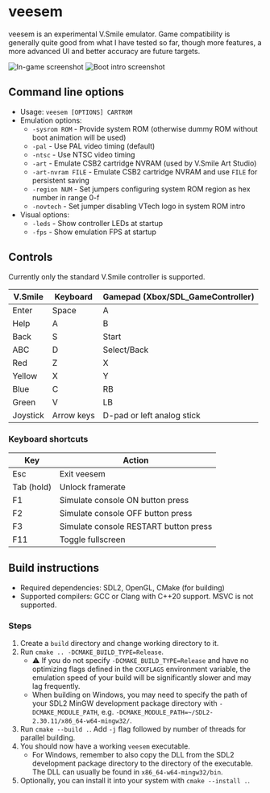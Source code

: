 # veesem 

veesem is an experimental V.Smile emulator. Game compatibility is generally quite good from what I have tested so far, though more features, a more advanced UI and better accuracy are future targets.

![In-game screenshot](screenshots/nallepuh.png)
![Boot intro screenshot](screenshots/bootintro.png)

## Command line options

* Usage: `veesem [OPTIONS] CARTROM`
* Emulation options:
    * `-sysrom ROM` - Provide system ROM (otherwise dummy ROM without boot animation will be used)
    * `-pal` - Use PAL video timing (default)
    * `-ntsc` - Use NTSC video timing
    * `-art` - Emulate CSB2 cartridge NVRAM (used by V.Smile Art Studio)
    * `-art-nvram FILE` - Emulate CSB2 cartridge NVRAM and use `FILE` for persistent saving
    * `-region NUM` - Set jumpers configuring system ROM region as hex number in range 0-f
    * `-novtech` - Set jumper disabling VTech logo in system ROM intro
* Visual options:
    * `-leds` - Show controller LEDs at startup
    * `-fps` - Show emulation FPS at startup

## Controls

Currently only the standard V.Smile controller is supported.

| V.Smile  | Keyboard   | Gamepad (Xbox/SDL_GameController) |
| ------   | --------   | ----------------------------------|
| Enter    | Space      | A                                 |
| Help     | A          | B                                 |
| Back     | S          | Start                             |
| ABC      | D          | Select/Back                       |
| Red      | Z          | X                                 |
| Yellow   | X          | Y                                 |
| Blue     | C          | RB                                |
| Green    | V          | LB                                |
| Joystick | Arrow keys | D-pad or left analog stick

### Keyboard shortcuts

| Key        | Action                                |
| ---------- | ------------------------------------- |
| Esc        | Exit veesem                           |
| Tab (hold) | Unlock framerate                      |
| F1         | Simulate console ON button press      |
| F2         | Simulate console OFF button press     |
| F3         | Simulate console RESTART button press |
| F11        | Toggle fullscreen                     |

## Build instructions

* Required dependencies: SDL2, OpenGL, CMake (for building)
* Supported compilers: GCC or Clang with C++20 support. MSVC is not supported.

### Steps
1. Create a `build` directory and change working directory to it.
2. Run `cmake .. -DCMAKE_BUILD_TYPE=Release`.
    - ⚠️ If you do not specify `-DCMAKE_BUILD_TYPE=Release` and have no optimizing flags
      defined in the `CXXFLAGS` environment variable, the emulation speed of your
      build will be significantly slower and may lag frequently.
    - When building on Windows, you may need to specify the path of your SDL2
      MinGW development package directory with `-DCMAKE_MODULE_PATH`,
      e.g. `-DCMAKE_MODULE_PATH=~/SDL2-2.30.11/x86_64-w64-mingw32/`.
3. Run `cmake --build .`. Add `-j` flag followed by number of threads for parallel building.
4. You should now have a working `veesem` executable.
    - For Windows, remember to also copy the DLL from the SDL2 development package
      directory to the directory of the executable.
      The DLL can usually be found in `x86_64-w64-mingw32/bin`.
5. Optionally, you can install it into your system with `cmake --install .`.
